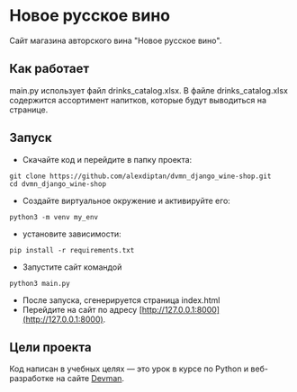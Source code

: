 # Новое русское вино

Сайт магазина авторского вина "Новое русское вино".

## Как работает
main.py использует файл drinks_catalog.xlsx. В файле drinks_catalog.xlsx содержится ассортимент
напитков, которые будут выводиться на странице. 

## Запуск

- Скачайте код и перейдите в папку проекта:
```
git clone https://github.com/alexdiptan/dvmn_django_wine-shop.git
cd dvmn_django_wine-shop
```
- Создайте виртуальное окружение и активируйте его:
```
python3 -m venv my_env
```
- установите зависимости:
```
pip install -r requirements.txt
```
- Запустите сайт командой 
```
python3 main.py
```
- После запуска, сгенерируется страница index.html
- Перейдите на сайт по адресу [http://127.0.0.1:8000](http://127.0.0.1:8000).

## Цели проекта

Код написан в учебных целях — это урок в курсе по Python и веб-разработке на сайте [Devman](https://dvmn.org).
